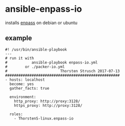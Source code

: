 # ansible-enpass-io
installs [enpass](https://www.enpass.io/) on debian or ubuntu


## example

```
#! /usr/bin/ansible-playbook
---
# run it with
#           ansible-playbook enpass-io.yml
#        or ./packer-io.yml
#                        Thorsten Strusch 2017-07-13
####################################################
- hosts: localhost
  become: yes
  gather_facts: true

  environment:
    http_proxy: http://proxy:3128/
    https_proxy: http://proxy:3128/

  roles:
    - ThorstenS-linux.enpass-io

```
